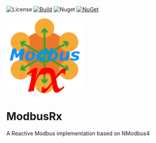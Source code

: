 ![License](https://img.shields.io/github/license/ChrisPulman/ModbusRx.svg) [![Build](https://github.com/ChrisPulman/ModbusRx/actions/workflows/dotnet.yml/badge.svg)](https://github.com/ChrisPulman/ModbusRx/actions/workflows/dotnet.yml) ![Nuget](https://img.shields.io/nuget/dt/ModbusRx?color=pink&style=plastic) [![NuGet](https://img.shields.io/nuget/v/ModbusRx.svg?style=plastic)](https://www.nuget.org/packages/ModbusRx)

<p align="left">
  <a href="https://github.com/ChrisPulman/ModbusRx">
    <img alt="ModbusRx" src="https://github.com/ChrisPulman/ModbusRx/blob/main/Images/ModbusRx.png" width="200"/>
  </a>
</p>

# ModbusRx
A Reactive Modbus implementation based on NModbus4



